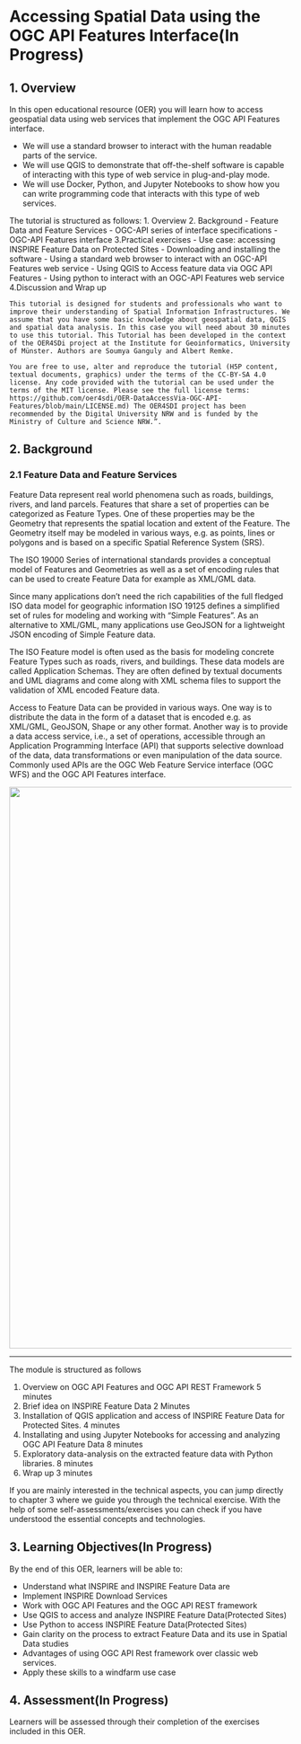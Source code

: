 # Accessing Spatial Data using the OGC API Features Interface(In Progress)

## 1. Overview

In this open educational resource (OER) you will learn how to access geospatial data using web services that implement the OGC API Features interface.

- We will use a standard browser to interact with the human readable parts of the service.
- We will use QGIS to demonstrate that off-the-shelf software is capable of interacting with this type of web service in plug-and-play mode.
- We will use Docker, Python, and Jupyter Notebooks to show how you can write programming code that interacts with this type of web services.

The tutorial is structured as follows: 1. Overview 2. Background - Feature Data and Feature Services - OGC-API series of interface specifications - OGC-API Features interface
3.Practical exercises - Use case: accessing INSPIRE Feature Data on Protected Sites - Downloading and installing the software - Using a standard web browser to interact with an OGC-API Features web service - Using QGIS to Access feature data via OGC API Features - Using python to interact with an OGC-API Features web service
4.Discussion and Wrap up

    This tutorial is designed for students and professionals who want to improve their understanding of Spatial Information Infrastructures. We assume that you have some basic knowledge about geospatial data, QGIS and spatial data analysis. In this case you will need about 30 minutes to use this tutorial. This Tutorial has been developed in the context of the OER4SDi project at the Institute for Geoinformatics, University of Münster. Authors are Soumya Ganguly and Albert Remke.

    You are free to use, alter and reproduce the tutorial (H5P content, textual documents, graphics) under the terms of the CC-BY-SA 4.0 license. Any code provided with the tutorial can be used under the terms of the MIT license. Please see the full license terms: https://github.com/oer4sdi/OER-DataAccessVia-OGC-API-Features/blob/main/LICENSE.md) The OER4SDI project has been recommended by the Digital University NRW and is funded by the Ministry of Culture and Science NRW.”.

## 2. Background

### 2.1 Feature Data and Feature Services

Feature Data represent real world phenomena such as roads, buildings, rivers, and land parcels. Features that share a set of properties can be categorized as Feature Types. One of these properties may be the Geometry that represents the spatial location and extent of the Feature. The Geometry itself may be modeled in various ways, e.g. as points, lines or polygons and is based on a specific Spatial Reference System (SRS).

The ISO 19000 Series of international standards provides a conceptual model of Features and Geometries as well as a set of encoding rules that can be used to create Feature Data for example as XML/GML data.

Since many applications don’t need the rich capabilities of the full fledged ISO data model for geographic information ISO 19125 defines a simplified set of rules for modeling and working with “Simple Features”. As an alternative to XML/GML, many applications use GeoJSON for a lightweight JSON encoding of Simple Feature data.

The ISO Feature model is often used as the basis for modeling concrete Feature Types such as roads, rivers, and buildings. These data models are called Application Schemas. They are often defined by textual documents and UML diagrams and come along with XML schema files to support the validation of XML encoded Feature data.

Access to Feature Data can be provided in various ways. One way is to distribute the data in the form of a dataset that is encoded e.g. as XML/GML, GeoJSON, Shape or any other format. Another way is to provide a data access service, i.e., a set of operations, accessible through an Application Programming Interface (API) that supports selective download of the data, data transformations or even manipulation of the data source. Commonly used APIs are the OGC Web Feature Service interface (OGC WFS) and the OGC API Features interface.

<img src="https://github.com/oer4sdi/OER-DataAccessVia-OGC-API-Features/blob/main/images/FeatureServiceDiagram.drawio" width="1000">

---

The module is structured as follows

1. Overview on OGC API Features and OGC API REST Framework 5 minutes
2. Brief idea on INSPIRE Feature Data 2 Minutes
3. Installation of QGIS application and access of INSPIRE Feature Data for Protected Sites. 4 minutes
4. Installating and using Jupyter Notebooks for accessing and analyzing OGC API Feature Data 8 minutes
5. Exploratory data-analysis on the extracted feature data with Python libraries. 8 minutes
6. Wrap up 3 minutes

If you are mainly interested in the technical aspects, you can jump directly to chapter 3 where we guide you through the technical exercise. With the help of some self-assessments/exercises you can check if you have understood the essential concepts and technologies.

## 3. Learning Objectives(In Progress)

By the end of this OER, learners will be able to:

- Understand what INSPIRE and INSPIRE Feature Data are
- Implement INSPIRE Download Services
- Work with OGC API Features and the OGC API REST framework
- Use QGIS to access and analyze INSPIRE Feature Data(Protected Sites)
- Use Python to access INSPIRE Feature Data(Protected Sites)
- Gain clarity on the process to extract Feature Data and its use in Spatial Data studies
- Advantages of using OGC API Rest framework over classic web services.
- Apply these skills to a windfarm use case

## 4. Assessment(In Progress)

Learners will be assessed through their completion of the exercises included in this OER.
